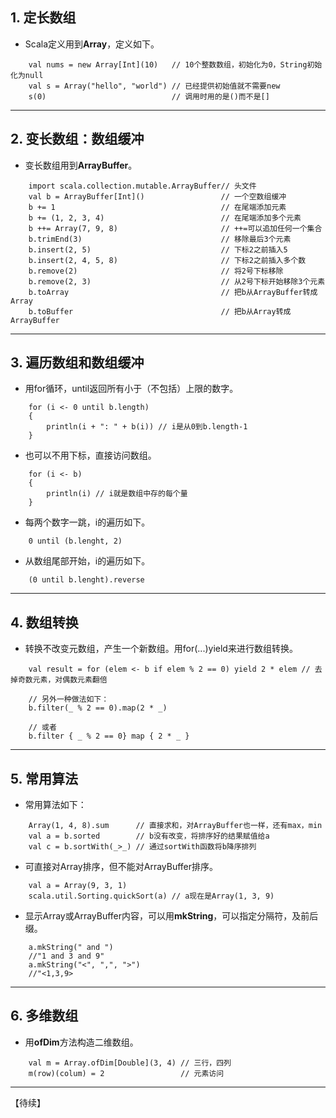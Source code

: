 
## 1. 定长数组

+ Scala定义用到**Array**，定义如下。
```
	val nums = new Array[Int](10)   // 10个整数数组，初始化为0，String初始化为null
	val s = Array("hello", "world") // 已经提供初始值就不需要new
	s(0)                            // 调用时用的是()而不是[]
```


----------


## 2. 变长数组：数组缓冲

+ 变长数组用到**ArrayBuffer**。

```
	import scala.collection.mutable.ArrayBuffer// 头文件
	val b = ArrayBuffer[Int]()                 // 一个空数组缓冲
	b += 1                                     // 在尾端添加元素
	b += (1, 2, 3, 4)                          // 在尾端添加多个元素
	b ++= Array(7, 9, 8)                       // ++=可以追加任何一个集合
	b.trimEnd(3)                               // 移除最后3个元素
	b.insert(2, 5)                             // 下标2之前插入5
	b.insert(2, 4, 5, 8)                       // 下标2之前插入多个数
	b.remove(2)                                // 将2号下标移除
	b.remove(2, 3)                             // 从2号下标开始移除3个元素
	b.toArray                                  // 把b从ArrayBuffer转成Array
	b.toBuffer                                 // 把b从Array转成ArrayBuffer
```


----------


## 3. 遍历数组和数组缓冲

+ 用for循环，until返回所有小于（不包括）上限的数字。
```
	for (i <- 0 until b.length)
	{
	    println(i + ": " + b(i)) // i是从0到b.length-1
	}
```

+ 也可以不用下标，直接访问数组。
```
	for (i <- b)
	{
		println(i) // i就是数组中存的每个量
	}
```        

+ 每两个数字一跳，i的遍历如下。
```
	0 until (b.lenght, 2)
```

+ 从数组尾部开始，i的遍历如下。
```
	(0 until b.lenght).reverse
```


----------


## 4. 数组转换

+ 转换不改变元数组，产生一个新数组。用for(...)yield来进行数组转换。
```
	val result = for (elem <- b if elem % 2 == 0) yield 2 * elem // 去掉奇数元素，对偶数元素翻倍
	
	// 另外一种做法如下：
	b.filter(_ % 2 == 0).map(2 * _)
	
	// 或者
	b.filter { _ % 2 == 0} map { 2 * _ }
```


----------


## 5. 常用算法

+ 常用算法如下：
```
	Array(1, 4, 8).sum      // 直接求和，对ArrayBuffer也一样，还有max，min
	val a = b.sorted        // b没有改变，将排序好的结果赋值给a
	val c = b.sortWith(_>_) // 通过sortWith函数将b降序排列
```

+ 可直接对Array排序，但不能对ArrayBuffer排序。
``` 
	val a = Array(9, 3, 1)
	scala.util.Sorting.quickSort(a) // a现在是Array(1, 3, 9)
```

+ 显示Array或ArrayBuffer内容，可以用**mkString**，可以指定分隔符，及前后缀。
```
	a.mkString(" and ")
	//"1 and 3 and 9"
	a.mkString("<", ",", ">")
	//"<1,3,9>
```


----------


## 6. 多维数组

+ 用**ofDim**方法构造二维数组。
```
	val m = Array.ofDim[Double](3, 4) // 三行，四列
	m(row)(colum) = 2                 // 元素访问
```


----------
【待续】

